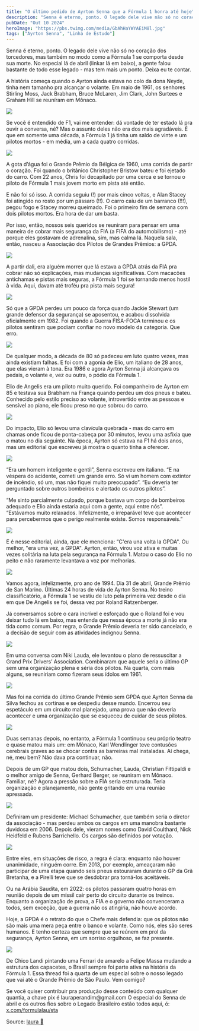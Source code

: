 ```yaml
---
title: "O último pedido de Ayrton Senna que a Fórmula 1 honra até hoje"
description: "Senna é eterno, ponto. O legado dele vive não só no coração dos torcedores, mas também no modo como a Fórmula 1 se comporta desde sua morte. "
pubDate: "Out 10 2024"
heroImage: "https://pbs.twimg.com/media/GbAhHaYWYAEiM8l.jpg"
tags: ["Ayrton Senna", "Linha de Estudo"]
---
```


Senna é eterno, ponto. O legado dele vive não só no coração dos torcedores, mas também no modo como a Fórmula 1 se comporta desde sua morte. No especial lá de abril (linkar lá em baixo), a gente falou bastante de todo esse legado - mas tem mais um ponto. Deixa eu te contar.

A história começa quando o Ayrton ainda estava no colo da dona Neyde, tinha nem tamanho pra alcançar o volante. Em maio de 1961, os senhores Stirling Moss, Jack Brabham, Bruce McLaren, Jim Clark, John Surtees e Graham Hill se reuníram em Mônaco.

[![](https://pbs.twimg.com/media/GbAhHaYWYAEiM8l.jpg)](https://pbs.twimg.com/media/GbAhHaYWYAEiM8l?format=jpg\&name=4096x4096)

Se você é entendido de F1, vai me entender: dá vontade de ter estado lá pra ouvir a conversa, né? Mas o assunto deles não era dos mais agradáveis. É que em somente uma década, a Fórmula 1 já tinha um saldo de vinte e um pilotos mortos - em média, um a cada quatro corridas.

[![](https://pbs.twimg.com/media/GbAhWt4XIAAYE6X.png)](https://pbs.twimg.com/media/GbAhWt4XIAAYE6X?format=png\&name=4096x4096)

A gota d’água foi o Grande Prêmio da Bélgica de 1960, uma corrida de partir o coração. Foi quando o britânico Christopher Bristow bateu e foi ejetado do carro. Com 22 anos, Chris foi decapitado por uma cerca e se tornou o piloto de Fórmula 1 mais jovem morto em pista até então.

E não foi só isso. A corrida seguiu (!) por mais cinco voltas, e Alan Stacey foi atingido no rosto por um pássaro (!!). O carro caiu de um barranco (!!!), pegou fogo e Stacey morreu queimado. Foi o primeiro fim de semana com dois pilotos mortos. Era hora de dar um basta.

Por isso, então, nossos seis queridos se reuniram para pensar em uma maneira de cobrar mais segurança da FIA (a FIFA do automobilismo) - até porque eles gostavam de adrenalina, sim, mas calma lá. Naquela sala, então, nasceu a Associação dos Pilotos de Grandes Prêmios: a GPDA.

[![](https://pbs.twimg.com/media/GbAitmoXUAAX6DF.png)](https://pbs.twimg.com/media/GbAitmoXUAAX6DF?format=png\&name=4096x4096)

A partir dali, era alguém morrer que lá estava a GPDA atrás da FIA pra cobrar não só explicações, mas mudanças significativas. Com macacões antichamas e pistas mais seguras, a Fórmula 1 foi se tornando menos hostil à vida. Aqui, davam até troféu pra pista mais segura!

[![](https://pbs.twimg.com/media/GbAjGSPXUAAfIsX.png)](https://pbs.twimg.com/media/GbAjGSPXUAAfIsX?format=png\&name=4096x4096)

Só que a GPDA perdeu um pouco da força quando Jackie Stewart (um grande defensor da segurança) se aposentou, e acabou dissolvida oficialmente em 1982. Foi quando a Guerra FISA-FOCA terminou e os pilotos sentiram que podiam confiar no novo modelo da categoria. Que erro.

[![](https://pbs.twimg.com/media/GbAyrb8WAAA6xd9.jpg)](https://pbs.twimg.com/media/GbAyrb8WAAA6xd9?format=jpg\&name=4096x4096)

De qualquer modo, a década de 80 só padeceu em luto quatro vezes, mas ainda existiam falhas. E foi com a agonia de Elio, um italiano de 28 anos, que elas vieram à tona. Era 1986 e agora Ayrton Senna já alcançava os pedais, o volante e, vez ou outra, o pódio da Fórmula 1.

Elio de Angelis era um piloto muito querido. Foi companheiro de Ayrton em 85 e testava sua Brabham na França quando perdeu um dos pneus e bateu. Conhecido pelo estilo preciso ao volante, introvertido entre as pessoas e sensível ao piano, ele ficou preso no que sobrou do carro.

[![](https://pbs.twimg.com/media/GbAy59mXIAAKjuU.png)](https://pbs.twimg.com/media/GbAy59mXIAAKjuU?format=png\&name=4096x4096)

Do impacto, Elio só levou uma clavícula quebrada - mas do carro em chamas onde ficou de ponta-cabeça por 30 minutos, levou uma asfixia que o matou no dia seguinte. Na época, Ayrton só estava na F1 há dois anos, mas um editorial que escreveu já mostra o quanto tinha a oferecer.

[![](https://pbs.twimg.com/media/GbAzW-DXUAElK8b.png)](https://pbs.twimg.com/media/GbAzW-DXUAElK8b?format=png\&name=4096x4096)

“Era um homem inteligente e gentil”, Senna escreveu em italiano. “E na véspera do acidente, cometi um grande erro. Só vi um homem com extintor de incêndio, só um, mas não fiquei muito preocupado”. “Eu deveria ter perguntado sobre outros bombeiros e alertado os outros pilotos”.

“Me sinto parcialmente culpado, porque bastava um corpo de bombeiros adequado e Elio ainda estaria aqui com a gente, aqui entre nós”. “Estávamos muito relaxados. Infelizmente, o irreparável teve que acontecer para percebermos que o perigo realmente existe. Somos responsáveis.”

[![](https://pbs.twimg.com/media/GbAzpZpWAAA6bVc.png)](https://pbs.twimg.com/media/GbAzpZpWAAA6bVc?format=png\&name=4096x4096)

E é nesse editorial, ainda, que ele menciona: “C'era una volta la GPDA". Ou melhor, "era uma vez, a GPDA". Ayrton, então, virou voz ativa e muitas vezes solitária na luta pela segurança na Fórmula 1. Matou o caso do Elio no peito e não raramente levantava a voz por melhorias.

[![](https://pbs.twimg.com/media/GbA0nn5WAAAt_Sq.png)](https://pbs.twimg.com/media/GbA0nn5WAAAt_Sq?format=png\&name=4096x4096)

Vamos agora, infelizmente, pro ano de 1994. Dia 31 de abril, Grande Prêmio de San Marino. Últimas 24 horas de vida de Ayrton Senna. No treino classificatório, a Fórmula 1 se vestiu de luto pela primeira vez desde o dia em que De Angelis se foi, dessa vez por Roland Ratzenberger.

Já conversamos sobre o cara incrível e esforçado que o Roland foi e vou deixar tudo lá em baixo, mas entenda que nessa época a morte já não era tida como comum. Por regra, o Grande Prêmio deveria ter sido cancelado, e a decisão de seguir com as atividades indignou Senna.

[![](https://pbs.twimg.com/media/GbA1fBAWkAA0qEp.png)](https://pbs.twimg.com/media/GbA1fBAWkAA0qEp?format=png\&name=4096x4096)

Em uma conversa com Niki Lauda, ele levantou o plano de ressuscitar a Grand Prix Drivers’ Association. Combinaram que aquele seria o último GP sem uma organização plena e séria dos pilotos. Na quarta, com mais alguns, se reuniriam como fizeram seus ídolos em 1961.

[![](https://pbs.twimg.com/media/GbA1oTKWgAA5jj8.png)](https://pbs.twimg.com/media/GbA1oTKWgAA5jj8?format=png\&name=4096x4096)

Mas foi na corrida do último Grande Prêmio sem GPDA que Ayrton Senna da Silva fechou as cortinas e se despediu desse mundo. Encerrou seu espetáculo em um circuito mal planejado, uma prova que não deveria acontecer e uma organização que se esqueceu de cuidar de seus pilotos.

[![](https://pbs.twimg.com/media/GbA1FRmXAAAYpCx.png)](https://pbs.twimg.com/media/GbA1FRmXAAAYpCx?format=png\&name=4096x4096)

Duas semanas depois, no entanto, a Fórmula 1 continuou seu próprio teatro e quase matou mais um: em Mônaco, Karl Wendlinger teve contusões cerebrais graves ao se chocar contra as barreiras mal instaladas. Aí chega, né, meu bem? Não dava pra continuar, não.

Depois de um GP que matou dois, Schumacher, Lauda, Christian Fittipaldi e o melhor amigo de Senna, Gerhard Berger, se reuniram em Mônaco. Familiar, né? Agora a pressão sobre a FIA seria estruturada. Teria organização e planejamento, não gente gritando em uma reunião apressada.

[![](https://pbs.twimg.com/media/GbA3g5XWoAAe2KF.jpg)](https://pbs.twimg.com/media/GbA3g5XWoAAe2KF?format=jpg\&name=4096x4096)

Definiram um presidente: Michael Schumacher, que também seria o diretor da associação - mas perdeu ambos os cargos em uma manobra bastante duvidosa em 2006. Depois dele, vieram nomes como David Coulthard, Nick Heidfeld e Rubens Barrichello. Os cargos são definidos por votação.

[![](https://pbs.twimg.com/media/GbA3rCIXAAA7zf2.jpg)](https://pbs.twimg.com/media/GbA3rCIXAAA7zf2?format=jpg\&name=4096x4096)

Entre eles, em situações de risco, a regra é clara: enquanto não houver unanimidade, ninguém corre. Em 2013, por exemplo, ameaçaram não participar de uma etapa quando seis pneus estouraram durante o GP da Grã Bretanha, e a Pirelli teve que se desdobrar pra torná-los aceitáveis.

Ou na Arábia Saudita, em 2022: os pilotos passaram quatro horas em reunião depois de um míssil cair perto do circuito durante os treinos. Enquanto a organização de prova, a FIA e o governo não convenceram a todos, sem exceção, que a guerra não os atingiria, não houve acordo.

Hoje, a GPDA é o retrato do que o Chefe mais defendia: que os pilotos não são mais uma mera peça entre o banco e volante. Como nós, eles são seres humanos. E tenho certeza que sempre que se reúnem em prol da segurança, Ayrton Senna, em um sorriso orgulhoso, se faz presente.

[![](https://pbs.twimg.com/media/GbA5L_IXUAAKFkp.png)](https://pbs.twimg.com/media/GbA5L_IXUAAKFkp?format=png\&name=4096x4096)

De Chico Landi pintando uma Ferrari de amarelo a Felipe Massa mudando a estrutura dos capacetes, o Brasil sempre foi parte ativa na história da Fórmula 1. Essa thread foi a quarta de um especial sobre o nosso legado que vai até o Grande Prêmio de São Paulo. Vem comigo?

Se você quiser contribuir pra produção desse conteúdo com qualquer quantia, a chave pix é lauraperandim\@gmail.com O especial do Senna de abril e os outros fios sobre o Legado Brasileiro estão todos aqui, ó: [x.com/formulalau/sta](https://x.com/formulalau/status/1848906913808855359)

Source: [laura 🏁](https://twitter-thread.com/t/1851042426175054014)
